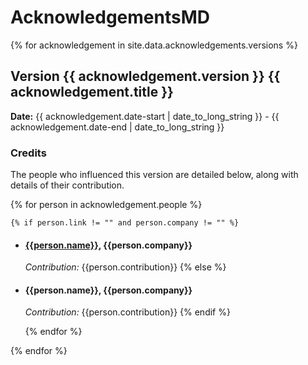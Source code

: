 # AcknowledgementsMD

{% for acknowledgement in site.data.acknowledgements.versions %}
## Version {{ acknowledgement.version }}  {{ acknowledgement.title }}
**Date:** {{ acknowledgement.date-start | date_to_long_string }} - {{ acknowledgement.date-end | date_to_long_string }}

### Credits
The people who influenced this version are detailed below, along with details of their contribution.

  {% for person in acknowledgement.people %}

    {% if person.link != "" and person.company != "" %}
- #### [{{person.name}}](person.link), {{person.company}}  
  *Contribution:* {{person.contribution}}
    {% else %}
- #### {{person.name}}, {{person.company}}  
  *Contribution:* {{person.contribution}}
    {% endif %}

  {% endfor %}

{% endfor %}
